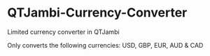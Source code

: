 QTJambi-Currency-Converter
==========================

Limited currency converter in QTJambi

Only converts the following currencies: USD, GBP, EUR, AUD & CAD
